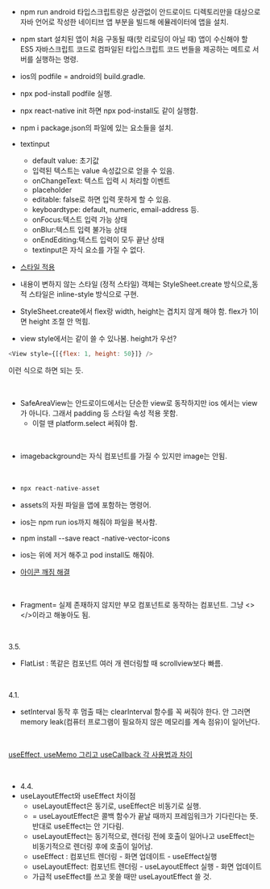 - npm run android
  타입스크립트랑은 상관없이 안드로이드 디렉토리만을 대상으로 자바 언어로 작성한 네이티브 앱 부분을 빌드해 에뮬레이터에 앱을 설치.
- npm start
  설치된 앱이 처음 구동될 때(핫 리로딩이 아닐 때) 앱이 수신해야 할 ES5 자바스크립트 코드로 컴파일된 타입스크립트 코드 번들을 제공하는 메트로 서버를 실행하는 명령.
- ios의 podfile = android의 build.gradle.
- npx pod-install
  podfile 실행.
- npx react-native init 하면 npx pod-install도 같이 실행함.
- npm i
  package.json의 파일에 있는 요소들을 설치.
- textinput

  - default value: 초기값
  - 입력된 텍스트는 value 속성값으로 얻을 수 있음.
  - onChangeText: 텍스트 입력 시 처리할 이벤트
  - placeholder
  - editable: false로 하면 입력 못하게 할 수 있음.
  - keyboardtype: default, numeric, email-address 등.
  - onFocus:텍스트 입력 가능 상태
  - onBlur:텍스트 입력 불가능 상태
  - onEndEditing:텍스트 입력이 모두 끝난 상태
  - textinput은 자식 요소를 가질 수 없다.

- [스타일 적용](https://joylee-developer.tistory.com/146)
- 내용이 변하지 않는 스타일 (정적 스타일) 객체는 StyleSheet.create 방식으로,동적 스타일은 inline-style 방식으로 구현.
- StyleSheet.create에서 flex랑 width, height는 겹치지 않게 해야 함. flex가 1이면 height 조절 안 먹힘.
- view style에서는 같이 쓸 수 있나봄. height가 우선?

```js
<View style={[{flex: 1, height: 50}]} />
```

이런 식으로 하면 되는 듯.

<br/>

- SafeAreaView는 안드로이드에서는 단순한 view로 동작하지만 ios 에서는 view가 아니다. 그래서 padding 등 스타일 속성 적용 못함.
  - 이럴 땐 platform.select 써줘야 함.

<br/>

- imagebackground는 자식 컴포넌트를 가질 수 있지만 image는 안됨.

<br/>

- ```js
  npx react-native-asset
  ```

- assets의 자원 파일을 앱에 포함하는 명령어.

- ios는 npm run ios까지 해줘야 파일을 복사함.

- npm install --save react
  -native-vector-icons
- ios는 위에 저거 해주고 pod install도 해줘야.
- [아이콘 깨짐 해결](https://yannichoongs.tistory.com/260)

<br/>

- Fragment= 실제 존재하지 않지만 부모 컴포넌트로 동작하는 컴포넌트. 그냥 <></>이라고 해놓아도 됨.

<br/>

3.5.

- FlatList : 똑같은 컴포넌트 여러 개 렌더링할 때 scrollview보다 빠름.

<br/>
  
4.1.
- setInterval 동작 후 멈출 때는 clearInterval 함수를 꼭 써줘야 한다. 안 그러면 memory leak(컴퓨터 프로그램이 필요하지 않은 메모리를 계속 점유)이 일어난다.

<br/>

[useEffect, useMemo 그리고 useCallback 각 사용법과 차이](https://velog.io/@humonnom/React-useEffect-useMeme-%EA%B7%B8%EB%A6%AC%EA%B3%A0-useCallback-%EA%B0%81-%EC%82%AC%EC%9A%A9%EB%B2%95%EA%B3%BC-%EC%B0%A8%EC%9D%B4)

<br/>

- 4.4.
- useLayoutEffect와 useEffect 차이점
  - useLayoutEffect은 동기로, useEffect은 비동기로 실행.
  - = useLayoutEffect은 콜백 함수가 끝날 때까지 프레임워크가 기다린다는 뜻. 반대로 useEffect는 안 기다림.
  - useLayoutEffect는 동기적으로, 렌더링 전에 호출이 일어나고 useEffect는 비동기적으로 렌더링 후에 호출이 일어남.
  - useEffect : 컴포넌트 렌더링 - 화면 업데이트 - useEffect실행
  - useLayoutEffect: 컴포넌트 렌더링 - useLayoutEffect 실행 - 화면 업데이트
  - 가급적 useEffect를 쓰고 못쓸 때만 useLayoutEffect 쓸 것.
  